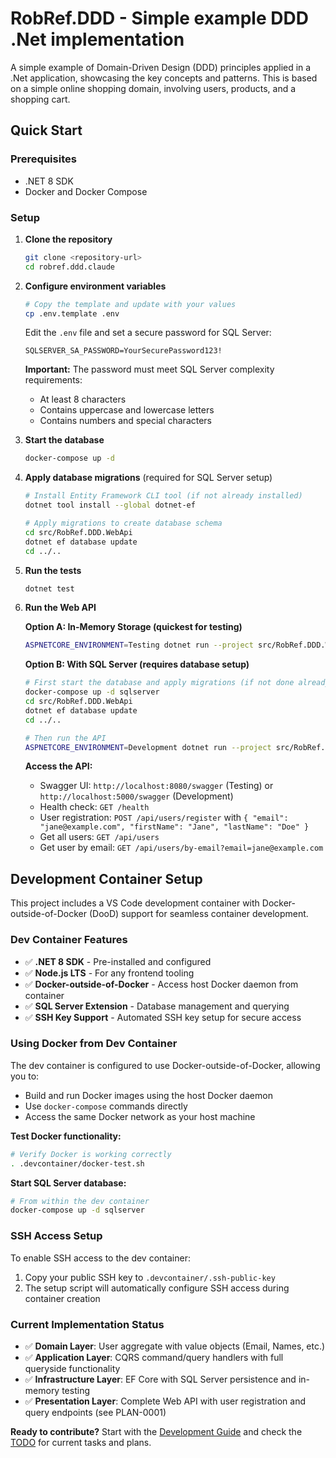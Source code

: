 # RobRef.DDD - Simple example DDD .Net implementation

A simple example of Domain-Driven Design (DDD) principles applied in a .Net application, showcasing the key concepts and patterns.
This is based on a simple online shopping domain, involving users, products, and a shopping cart.

## Quick Start

### Prerequisites
- .NET 8 SDK
- Docker and Docker Compose

### Setup
1. **Clone the repository**
   ```bash
   git clone <repository-url>
   cd robref.ddd.claude
   ```

2. **Configure environment variables**
   ```bash
   # Copy the template and update with your values
   cp .env.template .env
   ```
   
   Edit the `.env` file and set a secure password for SQL Server:
   ```
   SQLSERVER_SA_PASSWORD=YourSecurePassword123!
   ```
   
   **Important:** The password must meet SQL Server complexity requirements:
   - At least 8 characters
   - Contains uppercase and lowercase letters
   - Contains numbers and special characters

3. **Start the database**
   ```bash
   docker-compose up -d
   ```

4. **Apply database migrations** (required for SQL Server setup)
   ```bash
   # Install Entity Framework CLI tool (if not already installed)
   dotnet tool install --global dotnet-ef

   # Apply migrations to create database schema
   cd src/RobRef.DDD.WebApi
   dotnet ef database update
   cd ../..
   ```

5. **Run the tests**
   ```bash
   dotnet test
   ```

6. **Run the Web API**

   **Option A: In-Memory Storage (quickest for testing)**
   ```bash
   ASPNETCORE_ENVIRONMENT=Testing dotnet run --project src/RobRef.DDD.WebApi
   ```

   **Option B: With SQL Server (requires database setup)**
   ```bash
   # First start the database and apply migrations (if not done already)
   docker-compose up -d sqlserver
   cd src/RobRef.DDD.WebApi
   dotnet ef database update
   cd ../..

   # Then run the API
   ASPNETCORE_ENVIRONMENT=Development dotnet run --project src/RobRef.DDD.WebApi
   ```

   **Access the API:**
   - Swagger UI: `http://localhost:8080/swagger` (Testing) or `http://localhost:5000/swagger` (Development)
   - Health check: `GET /health`
   - User registration: `POST /api/users/register` with `{ "email": "jane@example.com", "firstName": "Jane", "lastName": "Doe" }`
   - Get all users: `GET /api/users`
   - Get user by email: `GET /api/users/by-email?email=jane@example.com`

## Development Container Setup

This project includes a VS Code development container with Docker-outside-of-Docker (DooD) support for seamless container development.

### Dev Container Features
- ✅ **.NET 8 SDK** - Pre-installed and configured
- ✅ **Node.js LTS** - For any frontend tooling
- ✅ **Docker-outside-of-Docker** - Access host Docker daemon from container
- ✅ **SQL Server Extension** - Database management and querying
- ✅ **SSH Key Support** - Automated SSH key setup for secure access

### Using Docker from Dev Container

The dev container is configured to use Docker-outside-of-Docker, allowing you to:
- Build and run Docker images using the host Docker daemon
- Use `docker-compose` commands directly
- Access the same Docker network as your host machine

**Test Docker functionality:**
```bash
# Verify Docker is working correctly
. .devcontainer/docker-test.sh
```

**Start SQL Server database:**
```bash
# From within the dev container
docker-compose up -d sqlserver
```

### SSH Access Setup

To enable SSH access to the dev container:
1. Copy your public SSH key to `.devcontainer/.ssh-public-key`
2. The setup script will automatically configure SSH access during container creation

### Current Implementation Status
- ✅ **Domain Layer**: User aggregate with value objects (Email, Names, etc.)
- ✅ **Application Layer**: CQRS command/query handlers with full queryside functionality
- ✅ **Infrastructure Layer**: EF Core with SQL Server persistence and in-memory testing
- ✅ **Presentation Layer**: Complete Web API with user registration and query endpoints (see PLAN-0001)

**Ready to contribute?** Start with the [Development Guide](DEVELOPMENT.md) and check the [TODO](TODO.md) for current tasks and plans.
